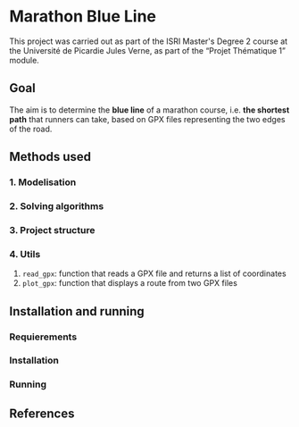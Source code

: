 # Marathon Blue Line

This project was carried out as part of the ISRI Master's Degree 2 course at the Université de Picardie Jules Verne, as part of the “Projet Thématique 1” module.

## Goal

The aim is to determine the **blue line** of a marathon course, i.e. **the shortest path** that runners can take, based on GPX files representing the two edges of the road.

## Methods used

### 1. Modelisation

### 2. Solving algorithms

### 3. Project structure

### 4. Utils

1. `read_gpx`: function that reads a GPX file and returns a list of coordinates
2. `plot_gpx`: function that displays a route from two GPX files

## Installation and running

### Requierements

### Installation

### Running

## References


